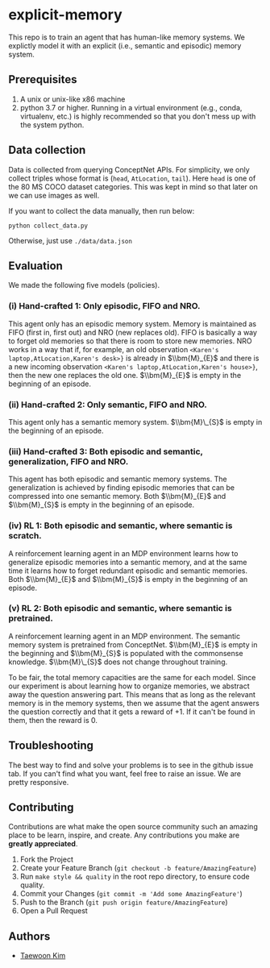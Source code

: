 # explicit-memory

This repo is to train an agent that has human-like memory systems. We explictly model it with an explicit (i.e., semantic and episodic) memory system.

## Prerequisites

1. A unix or unix-like x86 machine
1. python 3.7 or higher. Running in a virtual environment (e.g., conda, virtualenv, etc.) is highly recommended so that you don't mess up with the system python.

## Data collection

Data is collected from querying ConceptNet APIs. For simplicity, we only collect triples whose format is (`head`, `AtLocation`, `tail`). Here `head` is one of the 80 MS COCO dataset categories. This was kept in mind so that later on we can use images as well.

If you want to collect the data manually, then run below:

```
python collect_data.py
```

Otherwise, just use `./data/data.json`

## Evaluation

We made the following five models (policies).

### (i) Hand-crafted 1: Only episodic, FIFO and NRO.

This agent only has an episodic memory system. Memory is maintained as FIFO (first in, first out) and NRO (new replaces old). FIFO is basically a way to forget old memories so that there is room to store new memories. NRO works in a way that if, for example, an old observation `<Karen's laptop,AtLocation,Karen's desk>}` is already in $\\bm{M}_{E}$ and there is a new incoming observation `<Karen's laptop,AtLocation,Karen's house>}`, then the new one replaces the old one. $\\bm{M}_{E}$ is empty in the beginning of an episode.

### (ii) Hand-crafted 2: Only semantic, FIFO and NRO.

This agent only has a semantic memory system. $\\bm{M}\_{S}$ is empty in the beginning of an episode.

### (iii) Hand-crafted 3: Both episodic and semantic, generalization, FIFO and NRO.

This agent has both episodic and semantic memory systems. The generalization is achieved by finding episodic memories that can be compressed into one semantic memory. Both $\\bm{M}_{E}$ and $\\bm{M}_{S}$ is empty in the beginning of an episode.

### (iv) RL 1: Both episodic and semantic, where semantic is scratch.

A reinforcement learning agent in an MDP environment learns how to generalize episodic memories into a semantic memory, and at the same time it learns how to forget redundant episodic and semantic memories. Both $\\bm{M}_{E}$ and $\\bm{M}_{S}$ is empty in the beginning of an episode.

### (v) RL 2: Both episodic and semantic, where semantic is pretrained.

A reinforcement learning agent in an MDP environment. The semantic memory system is pretrained from ConceptNet. $\\bm{M}_{E}$ is empty in the beginning and $\\bm{M}_{S}$ is populated with the commonsense knowledge. $\\bm{M}\_{S}$ does not change throughout training.

To be fair, the total memory capacities are the same for each model. Since our experiment is about learning how to organize memories, we abstract away the question answering part. This means that as long as the relevant memory is in the memory systems, then we assume that the agent answers the question correctly and that it gets a reward of $+1$. If it can't be found in them, then the reward is $0$.

## Troubleshooting

The best way to find and solve your problems is to see in the github issue tab. If you can't find what you want, feel free to raise an issue. We are pretty responsive.

## Contributing

Contributions are what make the open source community such an amazing place to be learn, inspire, and create. Any contributions you make are **greatly appreciated**.

1. Fork the Project
1. Create your Feature Branch (`git checkout -b feature/AmazingFeature`)
1. Run `make style && quality` in the root repo directory, to ensure code quality.
1. Commit your Changes (`git commit -m 'Add some AmazingFeature'`)
1. Push to the Branch (`git push origin feature/AmazingFeature`)
1. Open a Pull Request

## Authors

- [Taewoon Kim](https://taewoonkim.com/)
